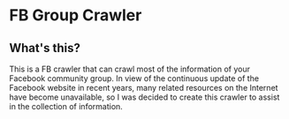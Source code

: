 # FB Group Crawler
## What's this?
This is a FB crawler that can crawl most of the information of your Facebook community group.
In view of the continuous update of the Facebook website in recent years, many related resources on the Internet have become unavailable, so I was decided to create this crawler to assist in the collection of information.
